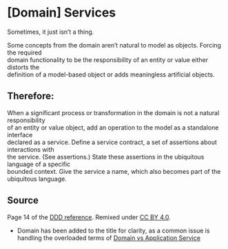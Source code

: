 # [Domain] Services
Sometimes,	it	just	isn’t	a	thing.

Some	 concepts	 from	 the	 domain	 aren’t	 natural	 to	 model	 as	 objects.	 Forcing	 the	 required	
domain	 functionality	 to	 be	 the	 responsibility	 of	 an	 entity	 or	 value	 either	 distorts	 the	
definition	of	a	model-based	object	or	adds	meaningless	artificial	objects.	

## Therefore:
When	a	significant	process	or	transformation	in	the	domain	is	not	a	natural	responsibility	
of	 an	 entity	 or	 value	 object,	 add	 an	 operation	 to	 the	 model	 as	 a	 standalone	 interface	
declared	as	a	service.	Define	a	service	contract,	a	set	of	assertions	about	interactions	with	
the	service.	(See	assertions.)	State	these	assertions	in	the	ubiquitous	language	of	a	specific	
bounded	 context.	 Give	 the	 service	 a	 name,	 which	 also	 becomes	 part	 of	 the	 ubiquitous	
language.

## Source

Page 14 of the [DDD reference](http://domainlanguage.com/wp-content/uploads/2016/05/DDD_Reference_2015-03.pdf). Remixed under [CC BY 4.0](https://creativecommons.org/licenses/by/4.0/legalcode).

* Domain has been added to the title for clarity, as a common issue is handling the overloaded terms of [Domain vs Application Service](https://enterprisecraftsmanship.com/2016/09/08/domain-services-vs-application-services/)
